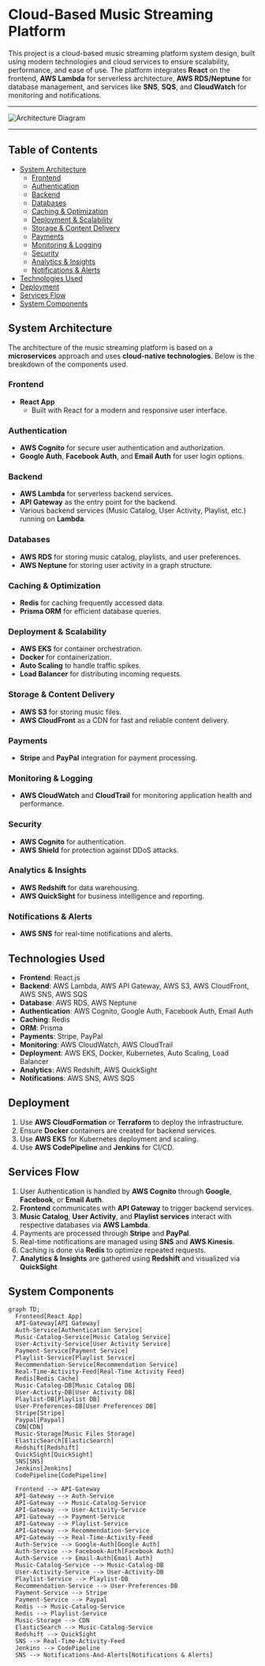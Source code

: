 # Cloud-Based Music Streaming Platform

This project is a cloud-based music streaming platform system design, built using modern technologies and cloud services to ensure scalability, performance, and ease of use. The platform integrates **React** on the frontend, **AWS Lambda** for serverless architecture, **AWS RDS/Neptune** for database management, and services like **SNS**, **SQS**, and **CloudWatch** for monitoring and notifications.

---

![Architecture Diagram](image/Music-Streaming-Platform.png)

---


## Table of Contents

- [System Architecture](#system-architecture)
  - [Frontend](#frontend)
  - [Authentication](#authentication)
  - [Backend](#backend)
  - [Databases](#databases)
  - [Caching & Optimization](#caching--optimization)
  - [Deployment & Scalability](#deployment--scalability)
  - [Storage & Content Delivery](#storage--content-delivery)
  - [Payments](#payments)
  - [Monitoring & Logging](#monitoring--logging)
  - [Security](#security)
  - [Analytics & Insights](#analytics--insights)
  - [Notifications & Alerts](#notifications--alerts)
- [Technologies Used](#technologies-used)
- [Deployment](#deployment)
- [Services Flow](#services-flow)
- [System Components](#system-components)

## System Architecture

The architecture of the music streaming platform is based on a **microservices** approach and uses **cloud-native technologies**. Below is the breakdown of the components used.

### Frontend
- **React App**  
  - Built with React for a modern and responsive user interface.

### Authentication
- **AWS Cognito** for secure user authentication and authorization.
- **Google Auth**, **Facebook Auth**, and **Email Auth** for user login options.

### Backend
- **AWS Lambda** for serverless backend services.
- **API Gateway** as the entry point for the backend.
- Various backend services (Music Catalog, User Activity, Playlist, etc.) running on **Lambda**.

### Databases
- **AWS RDS** for storing music catalog, playlists, and user preferences.
- **AWS Neptune** for storing user activity in a graph structure.

### Caching & Optimization
- **Redis** for caching frequently accessed data.
- **Prisma ORM** for efficient database queries.

### Deployment & Scalability
- **AWS EKS** for container orchestration.
- **Docker** for containerization.
- **Auto Scaling** to handle traffic spikes.
- **Load Balancer** for distributing incoming requests.

### Storage & Content Delivery
- **AWS S3** for storing music files.
- **AWS CloudFront** as a CDN for fast and reliable content delivery.

### Payments
- **Stripe** and **PayPal** integration for payment processing.

### Monitoring & Logging
- **AWS CloudWatch** and **CloudTrail** for monitoring application health and performance.

### Security
- **AWS Cognito** for authentication.
- **AWS Shield** for protection against DDoS attacks.

### Analytics & Insights
- **AWS Redshift** for data warehousing.
- **AWS QuickSight** for business intelligence and reporting.

### Notifications & Alerts
- **AWS SNS** for real-time notifications and alerts.

## Technologies Used

- **Frontend**: React.js
- **Backend**: AWS Lambda, AWS API Gateway, AWS S3, AWS CloudFront, AWS SNS, AWS SQS
- **Database**: AWS RDS, AWS Neptune
- **Authentication**: AWS Cognito, Google Auth, Facebook Auth, Email Auth
- **Caching**: Redis
- **ORM**: Prisma
- **Payments**: Stripe, PayPal
- **Monitoring**: AWS CloudWatch, AWS CloudTrail
- **Deployment**: AWS EKS, Docker, Kubernetes, Auto Scaling, Load Balancer
- **Analytics**: AWS Redshift, AWS QuickSight
- **Notifications**: AWS SNS, AWS SQS

## Deployment

1. Use **AWS CloudFormation** or **Terraform** to deploy the infrastructure.
2. Ensure **Docker** containers are created for backend services.
3. Use **AWS EKS** for Kubernetes deployment and scaling.
4. Use **AWS CodePipeline** and **Jenkins** for CI/CD.

## Services Flow

1. User Authentication is handled by **AWS Cognito** through **Google**, **Facebook**, or **Email Auth**.
2. **Frontend** communicates with **API Gateway** to trigger backend services.
3. **Music Catalog**, **User Activity**, and **Playlist services** interact with respective databases via **AWS Lambda**.
4. Payments are processed through **Stripe** and **PayPal**.
5. Real-time notifications are managed using **SNS** and **AWS Kinesis**.
6. Caching is done via **Redis** to optimize repeated requests.
7. **Analytics & Insights** are gathered using **Redshift** and visualized via **QuickSight**.

## System Components

```mermaid
graph TD;
  Frontend[React App]
  API-Gateway[API Gateway]
  Auth-Service[Authentication Service]
  Music-Catalog-Service[Music Catalog Service]
  User-Activity-Service[User Activity Service]
  Payment-Service[Payment Service]
  Playlist-Service[Playlist Service]
  Recommendation-Service[Recommendation Service]
  Real-Time-Activity-Feed[Real-Time Activity Feed]
  Redis[Redis Cache]
  Music-Catalog-DB[Music Catalog DB]
  User-Activity-DB[User Activity DB]
  Playlist-DB[Playlist DB]
  User-Preferences-DB[User Preferences DB]
  Stripe[Stripe]
  Paypal[Paypal]
  CDN[CDN]
  Music-Storage[Music Files Storage]
  ElasticSearch[ElasticSearch]
  Redshift[Redshift]
  QuickSight[QuickSight]
  SNS[SNS]
  Jenkins[Jenkins]
  CodePipeline[CodePipeline]
  
  Frontend --> API-Gateway
  API-Gateway --> Auth-Service
  API-Gateway --> Music-Catalog-Service
  API-Gateway --> User-Activity-Service
  API-Gateway --> Payment-Service
  API-Gateway --> Playlist-Service
  API-Gateway --> Recommendation-Service
  API-Gateway --> Real-Time-Activity-Feed
  Auth-Service --> Google-Auth[Google Auth]
  Auth-Service --> Facebook-Auth[Facebook Auth]
  Auth-Service --> Email-Auth[Email Auth]
  Music-Catalog-Service --> Music-Catalog-DB
  User-Activity-Service --> User-Activity-DB
  Playlist-Service --> Playlist-DB
  Recommendation-Service --> User-Preferences-DB
  Payment-Service --> Stripe
  Payment-Service --> Paypal
  Redis --> Music-Catalog-Service
  Redis --> Playlist-Service
  Music-Storage --> CDN
  ElasticSearch --> Music-Catalog-Service
  Redshift --> QuickSight
  SNS --> Real-Time-Activity-Feed
  Jenkins --> CodePipeline
  SNS --> Notifications-And-Alerts[Notifications & Alerts]

